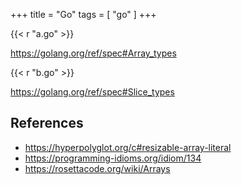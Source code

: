 +++
title = "Go"
tags = [ "go" ]
+++

{{< r "a.go" >}}

<https://golang.org/ref/spec#Array_types>

{{< r "b.go" >}}

<https://golang.org/ref/spec#Slice_types>

## References

- <https://hyperpolyglot.org/c#resizable-array-literal>
- <https://programming-idioms.org/idiom/134>
- <https://rosettacode.org/wiki/Arrays>
